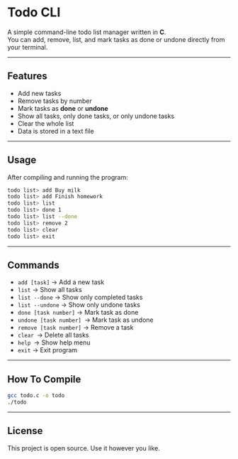 # Todo CLI

A simple command-line todo list manager written in **C**.  
You can add, remove, list, and mark tasks as done or undone directly from your terminal.

---

## Features
- Add new tasks
- Remove tasks by number
- Mark tasks as **done** or **undone**
- Show all tasks, only done tasks, or only undone tasks
- Clear the whole list
- Data is stored in a text file

---

## Usage
After compiling and running the program:

```bash
todo list> add Buy milk
todo list> add Finish homework
todo list> list
todo list> done 1
todo list> list --done
todo list> remove 2
todo list> clear
todo list> exit
```
---

## Commands

- `add [task]` → Add a new task
- `list` → Show all tasks
- `list --done` → Show only completed tasks
- `list --undone` → Show only undone tasks
- `done [task number]` → Mark task as done
- `undone [task number] `→ Mark task as undone
- `remove [task number]` → Remove a task
- `clear `→ Delete all tasks
- `help `→ Show help menu
- `exit` → Exit program

---
## How To Compile
```bash
gcc todo.c -o todo
./todo
```
---
## License
This project is open source. Use it however you like.
